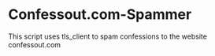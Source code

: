 # Confessout.com-Spammer
This script uses tls_client to spam confessions to the website confessout.com
